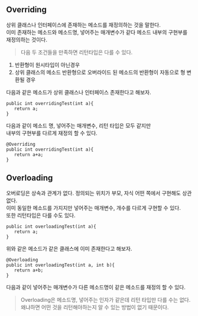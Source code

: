 ## Overriding

상위 클래스나 인터페이스에 존재하는 메소드를 재정의하는 것을 말한다.   
이미 존재하는 메소드와 메소드명, 넣어주는 매개변수가 같다 
메소드 내부의 구현부를 재정의하는 것이다.  

> 다음 두 조건들을 만족하면 리턴타입은 다를 수 있다.
1. 반환형이 원시타입이 아닌경우
2. 상위 클래스의 메소드 반환형으로 오버라이드 된 메소드의 반환형이 자동으로 형 변환될 경우   


다음과 같은 메소드가 상위 클래스나 인터페이스 존재한다고 해보자.

```
public int overridingTest(int a){
   return a;
}
```

다음과 같이 메소드 명, 넣어주는 매개변수, 리턴 타입은 모두 같지만  
내부의 구현부를 다르게 재정의 할 수 있다.
```
@Overriding
public int overridingTest(int a){
   return a+a;
}
```

## Overloading

오버로딩은 상속과 관계가 없다. 정의되는 위치가 부모, 자식 어떤 쪽에서 구현해도 상관없다.  
이미 동일한 메소드를 가지지만 넣어주는 매개변수, 개수를 다르게 구현할 수 있다.  
또한 리턴타입은 다를 수도 있다.

```
public int overloadingTest(int a){
   return a;
}
```
위와 같은 메소드가 같은 클래스에 이미 존재한다고 해보자.  
```
@Overloading
public int overloadingTest(int a, int b){
   return a+b;
}
```   
다음과 같이 넣어주는 매개변수가 다른 메소드명이 같은 메소드를 재정의 할 수 있다.

> Overloading은 메소드명, 넣어주는 인자가 같은데 리턴 타입만 다를 수는 없다.  
> 왜냐하면 어떤 것을 리턴해야하는지 알 수 있는 방법이 없기 때문이다.
